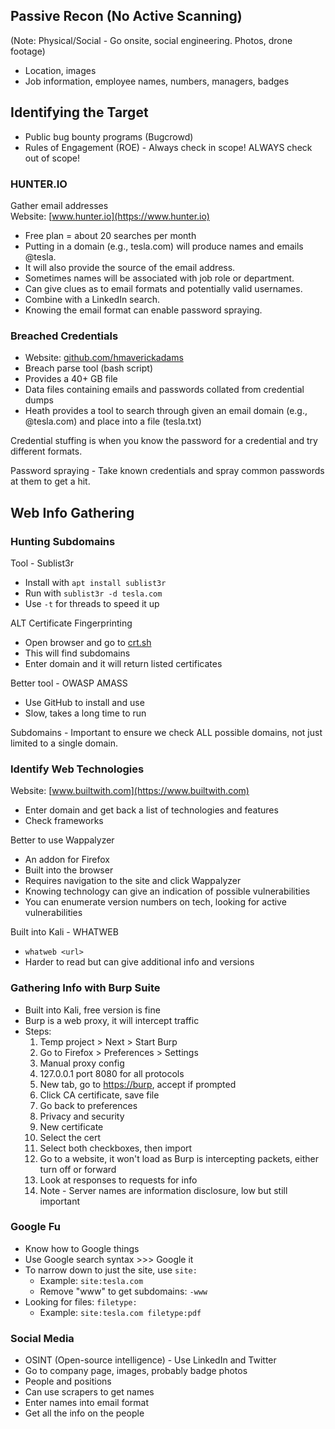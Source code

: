## Passive Recon (No Active Scanning)

(Note: Physical/Social - Go onsite, social engineering. Photos, drone footage)

- Location, images
- Job information, employee names, numbers, managers, badges

## Identifying the Target

- Public bug bounty programs (Bugcrowd)
- Rules of Engagement (ROE) - Always check in scope! ALWAYS check out of scope!

### HUNTER.IO

Gather email addresses  
Website: [www.hunter.io](https://www.hunter.io)

- Free plan = about 20 searches per month
- Putting in a domain (e.g., tesla.com) will produce names and emails @tesla.
- It will also provide the source of the email address.
- Sometimes names will be associated with job role or department.
- Can give clues as to email formats and potentially valid usernames.
- Combine with a LinkedIn search.
- Knowing the email format can enable password spraying.

### Breached Credentials

- Website: [github.com/hmaverickadams](https://github.com/hmaverickadams)
- Breach parse tool (bash script)
- Provides a 40+ GB file
- Data files containing emails and passwords collated from credential dumps
- Heath provides a tool to search through given an email domain (e.g., @tesla.com) and place into a file (tesla.txt)

Credential stuffing is when you know the password for a credential and try different formats.

Password spraying - Take known credentials and spray common passwords at them to get a hit.

## Web Info Gathering

### Hunting Subdomains

Tool - Sublist3r

- Install with `apt install sublist3r`
- Run with `sublist3r -d tesla.com`
- Use `-t` for threads to speed it up

ALT Certificate Fingerprinting

- Open browser and go to [crt.sh](https://crt.sh)
- This will find subdomains
- Enter domain and it will return listed certificates

Better tool - OWASP AMASS

- Use GitHub to install and use
- Slow, takes a long time to run

Subdomains - Important to ensure we check ALL possible domains, not just limited to a single domain.

### Identify Web Technologies

Website: [www.builtwith.com](https://www.builtwith.com)

- Enter domain and get back a list of technologies and features
- Check frameworks

Better to use Wappalyzer

- An addon for Firefox
- Built into the browser
- Requires navigation to the site and click Wappalyzer
- Knowing technology can give an indication of possible vulnerabilities
- You can enumerate version numbers on tech, looking for active vulnerabilities

Built into Kali - WHATWEB

- `whatweb <url>`
- Harder to read but can give additional info and versions

### Gathering Info with Burp Suite

- Built into Kali, free version is fine
- Burp is a web proxy, it will intercept traffic
- Steps:
  1. Temp project > Next > Start Burp
  2. Go to Firefox > Preferences > Settings
  3. Manual proxy config
  4. 127.0.0.1 port 8080 for all protocols
  5. New tab, go to [https://burp](https://burp), accept if prompted
  6. Click CA certificate, save file
  7. Go back to preferences
  8. Privacy and security
  9. New certificate
  10. Select the cert
  11. Select both checkboxes, then import
  12. Go to a website, it won't load as Burp is intercepting packets, either turn off or forward
  13. Look at responses to requests for info
  14. Note - Server names are information disclosure, low but still important

### Google Fu

- Know how to Google things
- Use Google search syntax >>> Google it
- To narrow down to just the site, use `site:`
  - Example: `site:tesla.com`
  - Remove "www" to get subdomains: `-www`
- Looking for files: `filetype:`
  - Example: `site:tesla.com filetype:pdf`

### Social Media

- OSINT (Open-source intelligence) - Use LinkedIn and Twitter
- Go to company page, images, probably badge photos
- People and positions
- Can use scrapers to get names
- Enter names into email format
- Get all the info on the people
